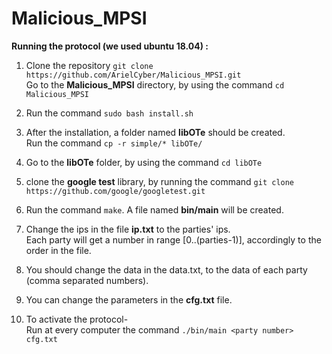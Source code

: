# Malicious_MPSI

**Running the protocol (we used ubuntu 18.04) :**

1) Clone the repository `git clone https://github.com/ArielCyber/Malicious_MPSI.git`
   <br>Go to the **Malicious_MPSI** directory, by using the command `cd Malicious_MPSI`
   
2) Run the command `sudo bash install.sh`

3) After the installation, a folder named **libOTe** should be created.
   <br>Run the command `cp -r simple/* libOTe/`
 
4) Go to the **libOTe** folder, by using the command `cd libOTe`

5) clone the **google test** library, by running the command `git clone https://github.com/google/googletest.git`

6) Run the command `make`. A file named **bin/main** will be created.

7) Change the ips in the file **ip.txt** to the parties' ips.
   <br> Each party will get a number in range [0..(parties-1)], accordingly to the order in the file.

8) You should change the data in the data.txt, to the data of each party (comma separated numbers).

9) You can change the parameters in the **cfg.txt** file.

10) To activate the protocol-
   <br> Run at every computer the command `./bin/main <party number> cfg.txt`
